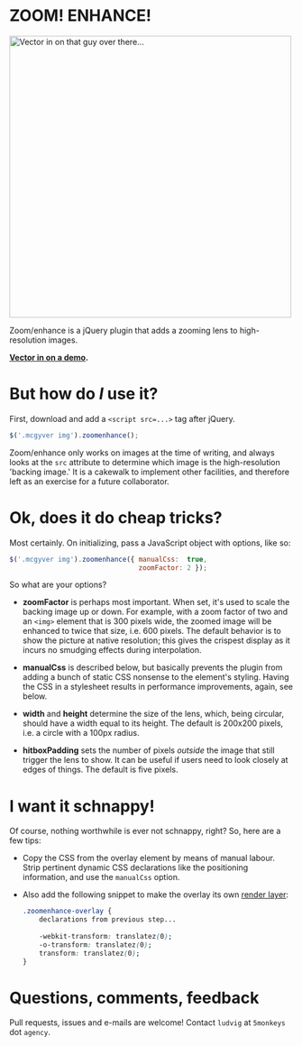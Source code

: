 ZOOM! ENHANCE!
==============

<a href="https://www.youtube.com/watch?v=LhF_56SxrGk">
  <img width=500 src="http://38.media.tumblr.com/f31196bf5e4599063e5ced92028efee3/tumblr_mp2x3h5odY1qzg3l3o1_1280.jpg" alt="Vector in on that guy over there...">
</a>

Zoom/enhance is a jQuery plugin that adds a zooming lens to high-resolution images.

**[Vector in on a demo](http://labs.5monkeys.se/zoomenhance.html).**

But how do *I* use it?
======================

First, download and add a `<script src=...>` tag after jQuery.

```javascript
$('.mcgyver img').zoomenhance();
```

Zoom/enhance only works on images at the time of writing, and always looks at the `src` attribute to determine which image is the high-resolution 'backing image.' It is a cakewalk to implement other facilities, and therefore left as an exercise for a future collaborator.

Ok, does it do cheap tricks?
============================

Most certainly. On initializing, pass a JavaScript object with options, like so:

```javascript
$('.mcgyver img').zoomenhance({ manualCss:  true,
                                zoomFactor: 2 });
```

So what are your options?

- **zoomFactor** is perhaps most important. When set, it's used to scale the backing image up or down. For example, with a zoom factor of two and an `<img>` element that is 300 pixels wide, the zoomed image will be enhanced to twice that size, i.e. 600 pixels. The default behavior is to show the picture at native resolution; this gives the crispest display as it incurs no smudging effects during interpolation.

- **manualCss** is described below, but basically prevents the plugin from adding a bunch of static CSS nonsense to the element's styling. Having the CSS in a stylesheet results in performance improvements, again, see below.

- **width** and **height** determine the size of the lens, which, being circular, should have a width equal to its height. The default is 200x200 pixels, i.e. a circle with a 100px radius.

- **hitboxPadding** sets the number of pixels *outside* the image that still trigger the lens to show. It can be useful if users need to look closely at edges of things. The default is five pixels.

I want it schnappy!
===================

Of course, nothing worthwhile is ever not schnappy, right? So, here are a few tips:

- Copy the CSS from the overlay element by means of manual labour. Strip pertinent dynamic CSS declarations like the positioning information, and use the `manualCss` option.

- Also add the following snippet to make the overlay its own [render layer](https://trac.webkit.org/wiki/Accelerated%20rendering%20and%20compositing):

  ```css
  .zoomenhance-overlay {
      declarations from previous step...
    
      -webkit-transform: translatez(0);
      -o-transform: translatez(0);
      transform: translatez(0);
  }
  ```

Questions, comments, feedback
=============================

Pull requests, issues and e-mails are welcome! Contact `ludvig` at `5monkeys`
dot `agency`.
